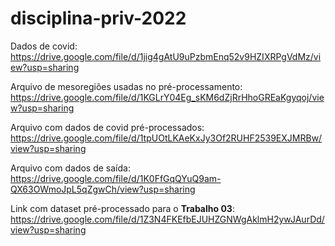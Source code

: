 # disciplina-priv-2022

Dados de covid: https://drive.google.com/file/d/1jig4gAtU9uPzbmEnq52v9HZIXRPgVdMz/view?usp=sharing

Arquivo de mesoregiões usadas no pré-processamento: https://drive.google.com/file/d/1KGLrY04Eg_sKM6dZjRrHhoGREaKgyqoj/view?usp=sharing

Arquivo com dados de covid pré-processados: https://drive.google.com/file/d/1tpUOtLKAeKxJy3Of2RUHF2539EXJMRBw/view?usp=sharing

Arquivo com dados de saída: https://drive.google.com/file/d/1K0FfGqQYuQ9am-QX63OWmoJpL5qZgwCh/view?usp=sharing

Link com dataset pré-processado para o **Trabalho 03**: https://drive.google.com/file/d/1Z3N4FKEfbEJUHZGNWgAklmH2ywJAurDd/view?usp=sharing
